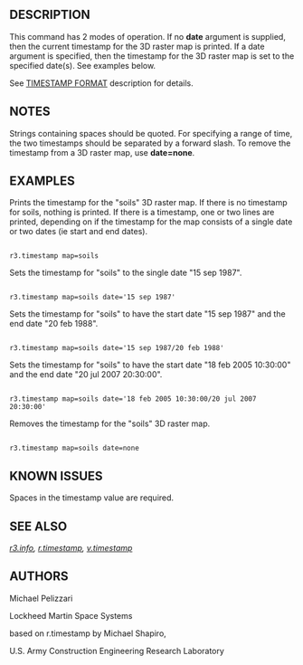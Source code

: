 
## DESCRIPTION

This command has 2 modes of operation. If no **date** argument is
supplied, then the current timestamp for the 3D raster map is
printed. If a date argument is specified, then the timestamp for the
3D raster map is set to the specified date(s). See examples below.

See [TIMESTAMP FORMAT](r.timestamp.html#timestamp-format)
description for details.

## NOTES

Strings containing spaces should be quoted. For specifying a range of
time, the two timestamps should be separated by a forward slash. To
remove the timestamp from a 3D raster map, use **date=none**.

## EXAMPLES

Prints the timestamp for the "soils" 3D raster map. If there is no
timestamp for soils, nothing is printed. If there is a timestamp, one
or two lines are printed, depending on if the timestamp for the map
consists of a single date or two dates (ie start and end dates).

```

r3.timestamp map=soils

```

Sets the timestamp for "soils" to the single date "15 sep 1987".

```

r3.timestamp map=soils date='15 sep 1987'

```

Sets the timestamp for "soils" to have the start date "15 sep 1987"
and the end date "20 feb 1988".

```

r3.timestamp map=soils date='15 sep 1987/20 feb 1988'

```

Sets the timestamp for "soils" to have the start date "18 feb 2005
10:30:00" and the end date "20 jul 2007 20:30:00".

```

r3.timestamp map=soils date='18 feb 2005 10:30:00/20 jul 2007 20:30:00'

```

Removes the timestamp for the "soils" 3D raster map.

```

r3.timestamp map=soils date=none

```

## KNOWN ISSUES

Spaces in the timestamp value are required.

## SEE ALSO

*[r3.info](r3.info.html),
[r.timestamp](r.timestamp.html),
[v.timestamp](v.timestamp.html)*

## AUTHORS

Michael Pelizzari

Lockheed Martin Space Systems

based on r.timestamp by Michael Shapiro,

U.S. Army Construction Engineering Research Laboratory
